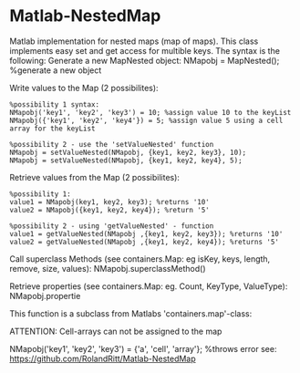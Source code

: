 # Matlab-NestedMap

Matlab implementation for nested maps (map of maps). This class implements easy set and get access for multible keys. The syntax is the following: 
Generate a new MapNested object: 
    NMapobj = MapNested(); %generate a new object

Write values to the Map (2 possibilites):

    %possibility 1 syntax: 
    NMapobj('key1', 'key2', 'key3') = 10; %assign value 10 to the keyList 
    NMapobj({'key1', 'key2', 'key4'}) = 5; %assign value 5 using a cell array for the keyList

    %possibility 2 - use the 'setValueNested' function 
    NMapobj = setValueNested(NMapobj, {key1, key2, key3}, 10); 
    NMapobj = setValueNested(NMapobj, {key1, key2, key4}, 5);

Retrieve values from the Map (2 possibilites):

    %possibility 1: 
    value1 = NMapobj(key1, key2, key3); %returns '10' 
    value2 = NMapobj({key1, key2, key4}); %return '5'

    %possibility 2 - using 'getValueNested' - function 
    value1 = getValueNested(NMapobj ,{key1, key2, key3}); %returns '10' 
    value2 = getValueNested(NMapobj ,{key1, key2, key4}); %returns '5'

Call superclass Methods (see containers.Map: eg isKey, keys, length, remove, size, values):
    NMapobj.superclassMethod()

Retrieve properties (see containers.Map: eg. Count, KeyType, ValueType):
    NMapobj.propertie


This function is a subclass from Matlabs 'containers.map'-class:

ATTENTION: Cell-arrays can not be assigned to the map

 NMapobj('key1', 'key2', 'key3') = {'a', 'cell', 'array'}; %throws error
see: 
https://github.com/RolandRitt/Matlab-NestedMap
